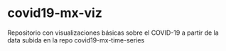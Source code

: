# covid19-mx-viz
Repositorio con visualizaciones básicas sobre el COVID-19 a partir de la data subida en la repo covid19-mx-time-series
